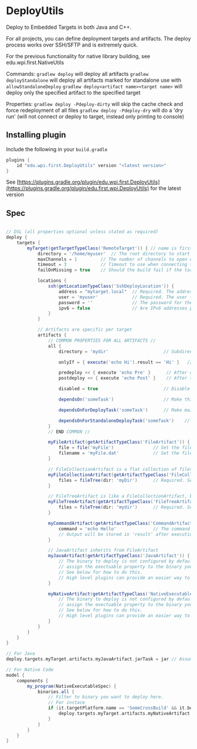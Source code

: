 DeployUtils
====
Deploy to Embedded Targets in both Java and C++.

For all projects, you can define deployment targets and artifacts. The deploy process works over SSH/SFTP and
is extremely quick.

For the previous functionality for native library building, see edu.wpi.first.NativeUtils

Commands:
`gradlew deploy` will deploy all artifacts
`gradlew deployStandalone` will deploy all artifacts marked for standalone use with `allowStandaloneDeploy`
`gradlew deploy<artifact name><target name>` will deploy only the specified artifact to the specified target

Properties:
`gradlew deploy -Pdeploy-dirty` will skip the cache check and force redeployment of all files
`gradlew deploy -Pdeploy-dry` will do a 'dry run' (will not connect or deploy to target, instead only printing to console)

## Installing plugin
Include the following in your `build.gradle`
```gradle
plugins {
    id "edu.wpi.first.DeployUtils" version "<latest version>"
}
```

See [https://plugins.gradle.org/plugin/edu.wpi.first.DeployUtils](https://plugins.gradle.org/plugin/edu.first.wpi.DeployUtils) for the latest version

## Spec

```gradle

// DSL (all properties optional unless stated as required)
deploy {
    targets {
        myTarget(getTargetTypeClass('RemoteTarget')) { // name is first, parameter to getTargetTypeClass is type
            directory = '/home/myuser'  // The root directory to start deploying to. Default: user home
            maxChannels = 1         // The number of channels to open on the target (how many files / commands to run at the same time). Default: 1
            timeout = 3             // Timeout to use when connecting to target. Default: 3 (seconds)
            failOnMissing = true    // Should the build fail if the target can't be found? Default: true

            locations {
                ssh(getLocationTypeClass('SshDeployLocation')) {
                    address = "mytarget.local"  // Required. The address to try
                    user = 'myuser'             // Required. The user to login as
                    password = ''               // The password for the user. Default: blank (empty) string
                    ipv6 = false                // Are IPv6 addresses permitted? Default: false
                }
            }

            // Artifacts are specific per target
            artifacts {
                // COMMON PROPERTIES FOR ALL ARTIFACTS //
                all {
                    directory = 'mydir'                     // Subdirectory to use. Relative to target directory

                    onlyIf = { execute('echo Hi').result == 'Hi' }   // Check closure for artifact. Will not deploy if evaluates to false

                    predeploy << { execute 'echo Pre' }      // After onlyIf, but before deploy logic
                    postdeploy << { execute 'echo Post' }    // After this artifact's deploy logic

                    disabled = true                         // Disable this artifact. Default: false.

                    dependsOn('someTask')                   // Make this artifact depend on a task, both standalone and main deploy tasks

                    dependsOnForDeployTask('someTask')      // Make main artifact deploy task only depend on task

                    dependsOnForStandaloneDeployTask('someTask')    // Make standalone artifact deploy task only depend on task
                }
                // END COMMON //

                myFileArtifact(getArtifactTypeClass('FileArtifact')) {
                    file = file('myFile')               // Set the file to deploy. Required.
                    filename = 'myFile.dat'             // Set the filename to deploy to. Default: same name as file
                }

                // FileCollectionArtifact is a flat collection of files - directory structure is not preserved
                myFileCollectionArtifact(getArtifactTypeClass('FileCollectionArtifact')) {
                    files = fileTree(dir: 'myDir')      // Required. Set the filecollection (e.g. filetree, files, etc) to deploy
                }

                // FileTreeArtifact is like a FileCollectionArtifact, but the directory structure is preserved
                myFileTreeArtifact(getArtifactTypeClass('FileTreeArtifact')) {
                    files = fileTree(dir: 'mydir')      // Required. Set the fileTree (e.g. filetree, ziptree) to deploy
                }

                myCommandArtifact(getArtifactTypeClass('CommandArtifact')) {
                    command = 'echo Hello'              // The command to run. Required.
                    // Output will be stored in 'result' after execution
                }

                // JavaArtifact inherits from FileArtifact
                myJavaArtifact(getArtifactTypeClass('JavaArtifact')) {
                    // The binary to deploy is not configured by default. To configure,
                    // assign the exectuable property to the binary you want to run.
                    // See below for how to do this.
                    // High level plugins can provide an easier way to do this.
                }

                myNativeArtifact(getArtifactTypeClass('NativeExecutableArtifact')) {
                    // The binary to deploy is not configured by default. To configure,
                    // assign the exectuable property to the binary you want to run.
                    // See below for how to do this.
                    // High level plugins can provide an easier way to do this.
                }
            }
        }
    }
}

// For Java
deploy.targets.myTarget.artifacts.myJavaArtifact.jarTask = jar // Assuming you have a standard 'java' plugin

// For Native Code
model {
    components {
        my_program(NativeExecutableSpec) {
            binaries.all {
                // Filter to binary you want to deploy here.
                // For instace
                if (it.targetPlatform.name == 'SomeCrossBuild' && it.buildType.name == 'debug') {
                    deploy.targets.myTarget.artifacts.myNativeArtifact.binary = it
                }
            }
        }
    }
}
```
